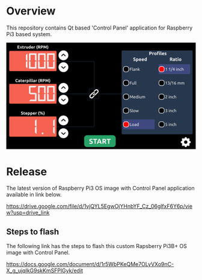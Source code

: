 # Overview

This repository contains Qt based 'Control Panel' application for Raspberry Pi3 based system.

![](./ControlPanel/misc/mccown_cpanel.png)

# Release


The latest version of Raspberry Pi3 OS image with Control Panel application available in link below.

https://drive.google.com/file/d/1vjQYL5EgwOjYHnbYF_Cz_06glfxF6Y6p/view?usp=drive_link

## Steps to flash

The following link has the steps to flash this custom Rapsberry Pi3B+ OS image with Control Panel.

https://docs.google.com/document/d/1r5WbPKeQMe7OLyVXo9nC-X_g_ujqIkG9skKmSFPlGyk/edit
